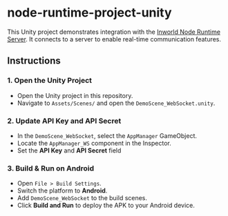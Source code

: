 # node-runtime-project-unity

This Unity project demonstrates integration with the [Inworld Node Runtime Server](https://github.com/inworld-ai/node-runtime-project). It connects to a server to enable real-time communication features.

## Instructions

### 1. Open the Unity Project

- Open the Unity project in this repository.
- Navigate to `Assets/Scenes/` and open the `DemoScene_WebSocket.unity`.

### 2. Update API Key and API Secret

- In the `DemoScene_WebSocket`, select the `AppManager` GameObject.
- Locate the `AppManager_WS` component in the Inspector.
- Set the **API Key** and **API Secret** field

### 3. Build & Run on Android

- Open `File > Build Settings`.
- Switch the platform to **Android**.
- Add `DemoScene_WebSocket` to the build scenes.
- Click **Build and Run** to deploy the APK to your Android device.

